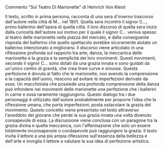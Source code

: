 Commento "Sul Teatro Di Marionette" di Heinrich Von Kleist

Il testo, scritto in prima persona, racconta di una sera d'inverno trascorso dall'autore nella città di M... nel 1801. Quella sera incontrò il signor C..., primo ballerino dell'opera di quella città. Il loro discorso di quella sera inizio dalla curiosità dell'autore sul motivo per il quale il signor C... veniva spesso al teatro delle marionette nella piazza del mercato, e dalla conseguente risposta del ballerino che quello spettacolo avrebbe sicuramente aiutato un ballerino intenzionato a migliorarsi. Il discorso viene articolato in una riflessione profonda sul rapporto tra arte, danza, la meccanica delle marionette e la grazia e la semplicità dei loro movimenti. Questi movimenti, secondo il signor C... sono dotati da una grazia innata e sono guidati da un'unico centro di gravità, che crea linee curve e sinuose. Questa perfezione è dovuta al fatto che le marionette, non avendo la comprensione e la capacità dell'uomo, riescono ad evitare le imperfezioni derivate da esse. Un macchinista che possiede una profonda comprensione della danza può infondere nei movimenti delle marionette una perfezione che i ballerini in carne e ossa raramente raggiungono. Questo dialogo tra i due personaggi è utilizzato dall'autore probabilmente per proporre l'idea che la riflessione umana, che porta imperfezioni, posta ostacolare la grazia del movimento. Questo concetto viene presentato nel testo attraverso l'aneddoto del giovane che perde la sua grazia innata una volta divenuto consapevole di essa. La discussione viene conclusa con un paragone tra la grazia divina e quella meccanica, con l'affermazione che solo un essere totalmente inconsapevole o condapevole può raggiungere la grazia. Il testo invita il lettore a una più ampia riflessione sull'essenza della bellezza e dell'arte e invoglia il lettore a valutare la sua idea di perfezione artistica. 